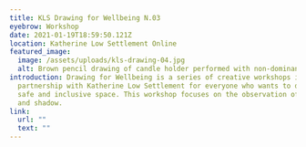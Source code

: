 ```yaml
---
title: KLS Drawing for Wellbeing N.03
eyebrow: Workshop
date: 2021-01-19T18:59:50.121Z
location: Katherine Low Settlement Online
featured_image:
  image: /assets/uploads/kls-drawing-04.jpg
  alt: Brown pencil drawing of candle holder performed with non-dominant hand
introduction: Drawing for Wellbeing is a series of creative workshops in
  partnership with Katherine Low Settlement for everyone who wants to draw in a
  safe and inclusive space. This workshop focuses on the observation of light
  and shadow.
link:
  url: ""
  text: ""
---
```

